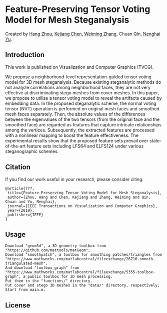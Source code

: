 # Feature-Preserving Tensor Voting Model for Mesh Steganalysis
Created by [Hang Zhou](http://home.ustc.edu.cn/~zh2991/), [Kejiang Chen](http://home.ustc.edu.cn/~chenkj/), [Weiming Zhang](http://staff.ustc.edu.cn/~zhangwm/index.html), Chuan Qin, [Nenghai Yu](http://staff.ustc.edu.cn/~ynh/).

Introduction
--
This work is published on Visualization and Computer Graphics (TVCG). 

We propose a neighborhood-level representation-guided tensor voting model for 3D mesh steganalysis. Because existing steganalytic methods do not analyze correlations among neighborhood faces, they are not very effective at discriminating stego meshes from cover meshes. In this paper, we propose to utilize a tensor voting model to reveal the artifacts caused by embedding data. In the proposed steganalytic scheme, the normal voting tensor (NVT) operation is performed on original mesh faces and smoothed mesh faces separately. Then, the absolute values of the differences between the eigenvalues of the two tensors (from the original face and the smoothed face) are regarded as features that capture intricate relationships among the vertices. Subsequently, the extracted features are processed with a nonlinear mapping to boost the feature effectiveness. The experimental results show that the proposed feature sets prevail over state-of-the-art feature sets including LFS64 and ELFS124 under various steganographic schemes.

Citation
--
If you find our work useful in your research, please consider citing:

    @article{???,
     title={Feature-Preserving Tensor Voting Model for Mesh Steganalysis},
     author={Zhou, Hang and Chen, Kejiang and Zhang, Weiming and Qin, Chuan and Yu, Nenghai},
     journal={IEEE Transactions on Visualization and Computer Graphics},
     year={2019},
     publisher={IEEE}
    }



Usage
--


    Download "geom3d", a 3D geometry toolbox from "https://github.com/mattools/matGeom"; 
    Download "smoothpatch", a toolbox for smoothing patches/triangles from "https://www.mathworks.com/matlabcentral/fileexchange/26710-smooth-triangulated-mesh"; 
    And download "toolbox_graph" from "https://www.mathworks.com/matlabcentral/fileexchange/5355-toolbox-graph", a public toolbox for 3D mesh processing. 
    Put them in the "functions/" directory.
    Put cover and stego 3D meshes in the "data/" directory, respectively;
    Start from main.m.


License
--
